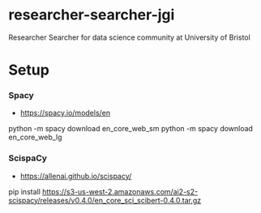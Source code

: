 # researcher-searcher-jgi
Researcher Searcher for data science community at University of Bristol

# Setup

### Spacy

- https://spacy.io/models/en

python -m spacy download en_core_web_sm
python -m spacy download en_core_web_lg

### ScispaCy

- https://allenai.github.io/scispacy/

pip install https://s3-us-west-2.amazonaws.com/ai2-s2-scispacy/releases/v0.4.0/en_core_sci_scibert-0.4.0.tar.gz
